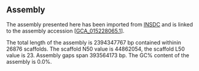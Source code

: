 **Assembly**
--------

The assembly presented here has been imported from [INSDC](http://www.insdc.org) and is linked to the assembly accession [[GCA\_015228065.1](http://www.ebi.ac.uk/ena/data/view/GCA_015228065.1)].

The total length of the assembly is 2394347767 bp contained withinin 26876 scaffolds.
The scaffold N50 value is 44862054, the scaffold L50 value is 23.
Assembly gaps span 393564173 bp. The GC% content of the assembly is 0.0%.
